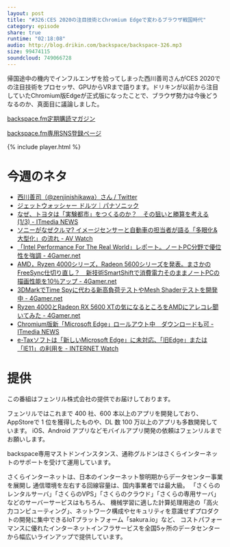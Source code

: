 ```yaml
---
layout: post
title: "#326:CES 2020の注目技術とChromium Edgeで変わるブラウザ戦国時代"
category: episode
share: true
runtime: "02:18:08"
audio: http://blog.drikin.com/backspace/backspace-326.mp3
size: 99474115
soundcloud: 749066728
---
```


帰国途中の機内でインフルエンザを拾ってしまった西川善司さんがCES 2020での注目技術をプロセッサ、GPUからVRまで語ります。ドリキンが以前から注目していたChromium版Edgeが正式版になったことで、ブラウザ勢力は今後どうなるのか、真面目に議論しました。

[backspace.fm定期購読マガジン](https://note.mu/drikin/m/m55ec296b7655)

[backspace.fm専用SNS登録ページ](https://mstdn.guru/invite/3WVHpSMr)

{% include player.html %}

# 今週のネタ
* [西川善司（@zenjinishikawa）さん / Twitter](https://twitter.com/zenjinishikawa)
* [ジェットウォッシャー ドルツ｜パナソニック](https://amzn.to/38zUqw3)
* [なぜ、トヨタは「実験都市」をつくるのか？　その狙いと勝算を考える (1/3) - ITmedia NEWS](https://www.itmedia.co.jp/news/articles/2001/16/news029.html)
* [ソニーがなぜクルマ? イメージセンサーと自動車の担当者が語る「多眼化&大型化」の流れ - AV Watch](https://av.watch.impress.co.jp/docs/series/rt/1230533.html)
* [「Intel Performance For The Real World」レポート。ノートPC分野で優位性を強調 - 4Gamer.net](https://www.4gamer.net/games/449/G044964/20200106054/)
* [AMD，Ryzen 4000シリーズ，Radeon 5600シリーズを発表。まさかのFreeSync仕切り直し？　新技術SmartShiftで消費電力そのままノートPCの描画性能を10％アップ - 4Gamer.net](https://www.4gamer.net/games/446/G044684/20200107059/)
* [3DMarkでTime Spyに代わる新高負荷テストやMesh Shaderテストを開発中 - 4Gamer.net](https://www.4gamer.net/games/143/G014363/20200114053/)
* [Ryzen 4000とRadeon RX 5600 XTの気になるところをAMDにアレコレ聞いてみた - 4Gamer.net](https://www.4gamer.net/games/446/G044684/20200115091/)
* [Chromium版新「Microsoft Edge」ロールアウト中　ダウンロードも可 - ITmedia NEWS](https://www.itmedia.co.jp/news/articles/2001/16/news065.html)
* [e-Taxソフトは「新しいMicrosoft Edge」に未対応、「旧Edge」または「IE11」の利用を - INTERNET Watch](https://internet.watch.impress.co.jp/docs/news/1229951.html)

# 提供

この番組はフェンリル株式会社の提供でお届けしております。

フェンリルではこれまで 400 社、600 本以上のアプリを開発しており、AppStoreで 1 位を獲得したものや、DL 数 100 万以上のアプリも多数開発しています。
iOS、Android アプリなどモバイルアプリ開発の依頼はフェンリルまでお願いします。

backspace専用マストドンインスタンス、通称グルドンはさくらインターネットのサポートを受けて運用しています。

さくらインターネットは、日本のインターネット黎明期からデータセンター事業を展開し
通信環境を左右する回線容量は、国内事業者では最大級。
「さくらのレンタルサーバ」「さくらのVPS」「さくらのクラウド」「さくらの専用サーバ」などのサーバーサービスはもちろん、
機械学習に適した計算処理用途の「高火力コンピューティング」、ネットワーク構成やセキュリティを意識せずプロダクトの開発に集中できるIoTプラットフォーム「sakura.io」など、
コストパフォーマンスに優れたインターネットインフラサービスを全国5ヶ所のデータセンターから幅広いラインアップで提供しています。
